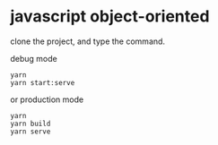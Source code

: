 # javascript object-oriented


clone the project, and type the command.  

debug mode

```
yarn
yarn start:serve
```
or production mode

```
yarn
yarn build
yarn serve
```
